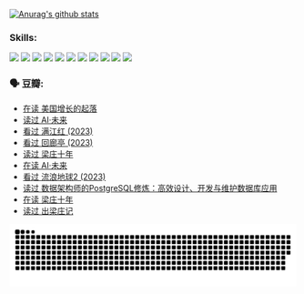 
[![Anurag's github stats](https://github-readme-stats.vercel.app/api?username=w940853815)](https://github.com/anuraghazra/github-readme-stats)

### Skills:

<code><img height="32" src="https://cdn.jsdelivr.net/npm/simple-icons@v5/icons/python.svg"></code>
<code><img height="32" src="https://cdn.jsdelivr.net/npm/simple-icons@v5/icons/javascript.svg"></code>
<code><img height="32" src="https://cdn.jsdelivr.net/npm/simple-icons@v5/icons/django.svg"></code>
<code><img height="32" src="https://cdn.jsdelivr.net/npm/simple-icons@v5/icons/flask.svg"></code>
<code><img height="32" src="https://cdn.jsdelivr.net/npm/simple-icons@v5/icons/vuetify.svg"></code>
<code><img height="32" src="https://cdn.jsdelivr.net/npm/simple-icons@v5/icons/git.svg"></code>
<code><img height="32" src="https://cdn.jsdelivr.net/npm/simple-icons@v5/icons/docker.svg"></code>
<code><img height="32" src="https://cdn.jsdelivr.net/npm/simple-icons@v5/icons/postgresql.svg"></code>
<code><img height="32" src="https://cdn.jsdelivr.net/npm/simple-icons@v5/icons/elasticsearch.svg"></code>
<code><img height="32" src="https://cdn.jsdelivr.net/npm/simple-icons@v5/icons/macos.svg"></code>
<code><img height="32" src="https://cdn.jsdelivr.net/npm/simple-icons@v5/icons/linux.svg"></code>

### 🗣 豆瓣:

<!-- DOUBAN-ACTIVITIES:START -->
- [在读 美国增长的起落](https://www.douban.com/people/136069238/status/4220055912/?_i=83137722)
- [读过 AI·未来](https://www.douban.com/people/136069238/status/4220054171/?_i=83137722)
- [看过 满江红‎ (2023)](https://www.douban.com/people/136069238/status/4219146433/?_i=83137722)
- [看过 回廊亭‎ (2023)](https://www.douban.com/people/136069238/status/4215992758/?_i=83137722)
- [读过 梁庄十年](https://www.douban.com/people/136069238/status/4206664969/?_i=83137722)
- [在读 AI·未来](https://www.douban.com/people/136069238/status/4206653520/?_i=83137722)
- [看过 流浪地球2‎ (2023)](https://www.douban.com/people/136069238/status/4199558549/?_i=83137722)
- [读过 数据架构师的PostgreSQL修炼：高效设计、开发与维护数据库应用](https://www.douban.com/people/136069238/status/4199451104/?_i=83137722)
- [在读 梁庄十年](https://www.douban.com/people/136069238/status/4198822794/?_i=83137722)
- [读过 出梁庄记](https://www.douban.com/people/136069238/status/4198821001/?_i=83137722)
<!-- DOUBAN-ACTIVITIES:END -->


![Snake animation](https://raw.githubusercontent.com/w940853815/w940853815/output/github-contribution-grid-snake.svg)

<!--
**w940853815/w940853815** is a ✨ _special_ ✨ repository because its `README.md` (this file) appears on your GitHub profile.

Here are some ideas to get you started:

- 🔭 I’m currently working on ...
- 🌱 I’m currently learning ...
- 👯 I’m looking to collaborate on ...
- 🤔 I’m looking for help with ...
- 💬 Ask me about ...
- 📫 How to reach me: ...
- 😄 Pronouns: ...
- ⚡ Fun fact: ...
-->
